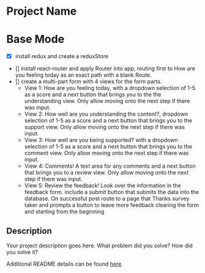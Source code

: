 # Project Name

<!-- REDUX FEEDBACK LOOP -->

# Base Mode
- [x] install redux and create a reduxStore
- [] install react-router and apply Router into app, routing first to How are you feeling today as an exact path with a blank Route.
- [] create a multi-part form with 4 views for the form parts.
    - View 1: How are you feeling today, with a dropdown selection of 1-5 as a score and a next button that brings you to the the understanding view. Only allow moving onto the next step if there was input.
    - View 2: How well are you understanding the content?, dropdown selection of 1-5 as a score and a next button that brings you to the support view. Only allow moving onto the next step if there was input.
    - View 3: How well are you being supported? with a dropdown selection of 1-5 as a score and a next button that brings you to the comment view. Only allow moving onto the next step if there was input.
    - View 4: Comments! A text area for any comments and a next button that brings you to a review view. Only allow moving onto the next step if there was input.
    - View 5: Review the feedback! Look over the information in the feedback form. include a submit button that submits the data into the database. On successful post route to a page that Thanks survey taker and prompts a button to leave more feedback clearing the form and starting from the beginning

## Description

Your project description goes here. What problem did you solve? How did you solve it?

Additional README details can be found [here](https://github.com/PrimeAcademy/readme-template/blob/master/README.md).
